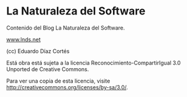 # La Naturaleza del Software

Contenido del Blog La Naturaleza del Software.

www.lnds.net

(cc) Eduardo Díaz Cortés

Está obra está sujeta a la licencia Reconocimiento-CompartirIgual 3.0 Unported de Creative Commons. 

Para ver una copia de esta licencia, visite http://creativecommons.org/licenses/by-sa/3.0/.

